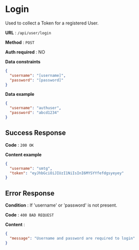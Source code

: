 # Login

Used to collect a Token for a registered User.

**URL** : `/api/user/login`

**Method** : `POST`

**Auth required** : NO

**Data constraints**

```json
{
  "username": "[username]",
  "password": "[password]"
}
```

**Data example**

```json
{
  "username": "authuser",
  "password": "abcd1234"
}
```

## Success Response

**Code** : `200 OK`

**Content example**

```json
{
  "username": "smtg",
  "token": "eyJhbGciOiJIUzI1NiIsInI6MYSYYfefdgsyeyey"
}
```

## Error Response

**Condition** : If 'username' or 'password' is not present.

**Code** : `400 BAD REQUEST`

**Content** :

```json
{
  "message": "Username and password are required to login"
}
```
